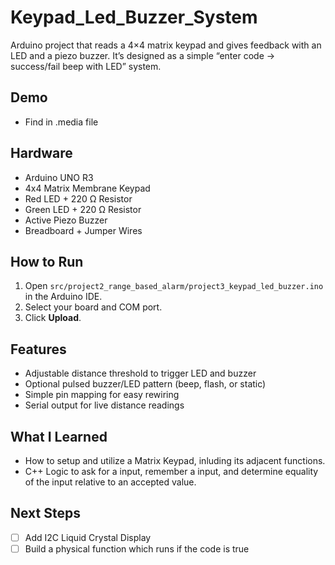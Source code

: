 # Keypad_Led_Buzzer_System
Arduino project that reads a 4×4 matrix keypad and gives feedback with an LED and a piezo buzzer. It’s designed as a simple “enter code → success/fail beep with LED” system.

## Demo
- Find in .media file

## Hardware
- Arduino UNO R3
- 4x4 Matrix Membrane Keypad
- Red LED + 220 Ω Resistor
- Green LED + 220 Ω Resistor
- Active Piezo Buzzer
- Breadboard + Jumper Wires

## How to Run
1. Open `src/project2_range_based_alarm/project3_keypad_led_buzzer.ino` in the Arduino IDE.
2. Select your board and COM port.
3. Click **Upload**.

## Features
- Adjustable distance threshold to trigger LED and buzzer
- Optional pulsed buzzer/LED pattern (beep, flash, or static)
- Simple pin mapping for easy rewiring
- Serial output for live distance readings

## What I Learned
- How to setup and utilize a Matrix Keypad, inluding its adjacent functions.
- C++ Logic to ask for a input, remember a input, and determine equality of the input relative to an accepted value.

## Next Steps
- [ ] Add I2C Liquid Crystal Display
- [ ] Build a physical function which runs if the code is true

